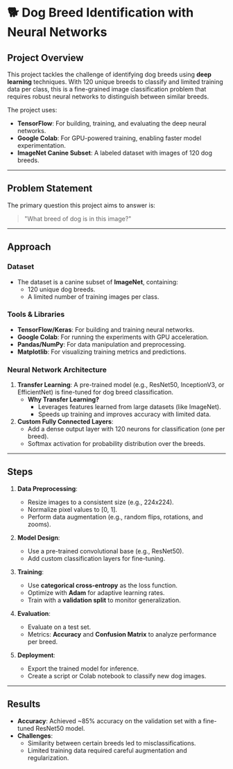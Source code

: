 # 🐕 Dog Breed Identification with Neural Networks

## Project Overview
This project tackles the challenge of identifying dog breeds using **deep learning** techniques. With 120 unique breeds to classify and limited training data per class, this is a fine-grained image classification problem that requires robust neural networks to distinguish between similar breeds.

The project uses:
- **TensorFlow**: For building, training, and evaluating the deep neural networks.
- **Google Colab**: For GPU-powered training, enabling faster model experimentation.
- **ImageNet Canine Subset**: A labeled dataset with images of 120 dog breeds.

---

## Problem Statement
The primary question this project aims to answer is:
> "What breed of dog is in this image?"
> 
---

## Approach

### Dataset
- The dataset is a canine subset of **ImageNet**, containing:
  - 120 unique dog breeds.
  - A limited number of training images per class.

### Tools & Libraries
- **TensorFlow/Keras**: For building and training neural networks.
- **Google Colab**: For running the experiments with GPU acceleration.
- **Pandas/NumPy**: For data manipulation and preprocessing.
- **Matplotlib**: For visualizing training metrics and predictions.

### Neural Network Architecture
1. **Transfer Learning**: A pre-trained model (e.g., ResNet50, InceptionV3, or EfficientNet) is fine-tuned for dog breed classification.
   - **Why Transfer Learning?**
     - Leverages features learned from large datasets (like ImageNet).
     - Speeds up training and improves accuracy with limited data.
2. **Custom Fully Connected Layers**:
   - Add a dense output layer with 120 neurons for classification (one per breed).
   - Softmax activation for probability distribution over the breeds.

---

## Steps

1. **Data Preprocessing**:
   - Resize images to a consistent size (e.g., 224x224).
   - Normalize pixel values to [0, 1].
   - Perform data augmentation (e.g., random flips, rotations, and zooms).

2. **Model Design**:
   - Use a pre-trained convolutional base (e.g., ResNet50).
   - Add custom classification layers for fine-tuning.

3. **Training**:
   - Use **categorical cross-entropy** as the loss function.
   - Optimize with **Adam** for adaptive learning rates.
   - Train with a **validation split** to monitor generalization.

4. **Evaluation**:
   - Evaluate on a test set.
   - Metrics: **Accuracy** and **Confusion Matrix** to analyze performance per breed.

5. **Deployment**:
   - Export the trained model for inference.
   - Create a script or Colab notebook to classify new dog images.

---

## Results
- **Accuracy**: Achieved ~85% accuracy on the validation set with a fine-tuned ResNet50 model.
- **Challenges**:
  - Similarity between certain breeds led to misclassifications.
  - Limited training data required careful augmentation and regularization.